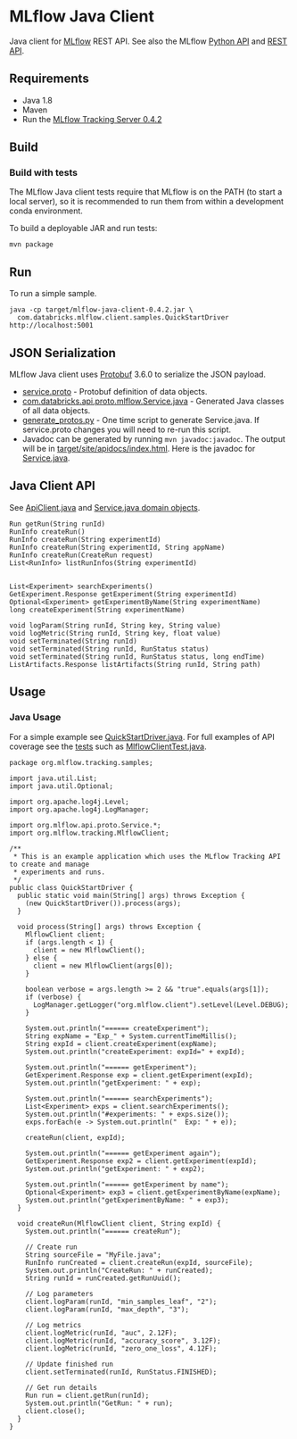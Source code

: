 # MLflow Java Client

Java client for [MLflow](https://mlflow.org) REST API.
See also the MLflow [Python API](https://mlflow.org/docs/latest/python_api/index.html)
and [REST API](https://mlflow.org/docs/latest/rest-api.html).

## Requirements

- Java 1.8
- Maven
- Run the [MLflow Tracking Server 0.4.2](https://mlflow.org/docs/latest/tracking.html#running-a-tracking-server)

## Build

### Build with tests

The MLflow Java client tests require that MLflow is on the PATH (to start a local server),
so it is recommended to run them from within a development conda environment.

To build a deployable JAR and run tests:

```
mvn package
```

## Run

To run a simple sample.

```
java -cp target/mlflow-java-client-0.4.2.jar \
  com.databricks.mlflow.client.samples.QuickStartDriver http://localhost:5001
```

## JSON Serialization

MLflow Java client uses [Protobuf](https://developers.google.com/protocol-buffers/) 3.6.0 to serialize the JSON payload.

- [service.proto](../mlflow/protos/service.proto) - Protobuf definition of data objects.
- [com.databricks.api.proto.mlflow.Service.java](src/main/java/com/databricks/api/proto/mlflow/Service.java) - Generated Java classes of all data objects.
- [generate_protos.py](generate_protos.py) - One time script to generate Service.java. If service.proto changes you will need to re-run this script.
- Javadoc can be generated by running `mvn javadoc:javadoc`. The output will be in [target/site/apidocs/index.html](target/site/apidocs/index.html).
  Here is the javadoc for [Service.java](target/site/apidocs/com/databricks/api/proto/mlflow/Service.html).

## Java Client API

See [ApiClient.java](src/main/java/org/mlflow/client/ApiClient.java)
and [Service.java domain objects](src/main/java/org/mlflow/api/proto/mlflow/Service.java).

```
Run getRun(String runId)
RunInfo createRun()
RunInfo createRun(String experimentId)
RunInfo createRun(String experimentId, String appName)
RunInfo createRun(CreateRun request)
List<RunInfo> listRunInfos(String experimentId)


List<Experiment> searchExperiments()
GetExperiment.Response getExperiment(String experimentId)
Optional<Experiment> getExperimentByName(String experimentName)
long createExperiment(String experimentName)

void logParam(String runId, String key, String value)
void logMetric(String runId, String key, float value)
void setTerminated(String runId)
void setTerminated(String runId, RunStatus status)
void setTerminated(String runId, RunStatus status, long endTime)
ListArtifacts.Response listArtifacts(String runId, String path)
```

## Usage

### Java Usage

For a simple example see [QuickStartDriver.java](src/main/java/org/mlflow/tracking/samples/QuickStartDriver.java).
For full examples of API coverage see the [tests](src/test/java/org/mlflow/tracking) such as [MlflowClientTest.java](src/test/java/org/mlflow/tracking/MlflowClientTest.java).

```
package org.mlflow.tracking.samples;

import java.util.List;
import java.util.Optional;

import org.apache.log4j.Level;
import org.apache.log4j.LogManager;

import org.mlflow.api.proto.Service.*;
import org.mlflow.tracking.MlflowClient;

/**
 * This is an example application which uses the MLflow Tracking API to create and manage
 * experiments and runs.
 */
public class QuickStartDriver {
  public static void main(String[] args) throws Exception {
    (new QuickStartDriver()).process(args);
  }

  void process(String[] args) throws Exception {
    MlflowClient client;
    if (args.length < 1) {
      client = new MlflowClient();
    } else {
      client = new MlflowClient(args[0]);
    }

    boolean verbose = args.length >= 2 && "true".equals(args[1]);
    if (verbose) {
      LogManager.getLogger("org.mlflow.client").setLevel(Level.DEBUG);
    }

    System.out.println("====== createExperiment");
    String expName = "Exp_" + System.currentTimeMillis();
    String expId = client.createExperiment(expName);
    System.out.println("createExperiment: expId=" + expId);

    System.out.println("====== getExperiment");
    GetExperiment.Response exp = client.getExperiment(expId);
    System.out.println("getExperiment: " + exp);

    System.out.println("====== searchExperiments");
    List<Experiment> exps = client.searchExperiments();
    System.out.println("#experiments: " + exps.size());
    exps.forEach(e -> System.out.println("  Exp: " + e));

    createRun(client, expId);

    System.out.println("====== getExperiment again");
    GetExperiment.Response exp2 = client.getExperiment(expId);
    System.out.println("getExperiment: " + exp2);

    System.out.println("====== getExperiment by name");
    Optional<Experiment> exp3 = client.getExperimentByName(expName);
    System.out.println("getExperimentByName: " + exp3);
  }

  void createRun(MlflowClient client, String expId) {
    System.out.println("====== createRun");

    // Create run
    String sourceFile = "MyFile.java";
    RunInfo runCreated = client.createRun(expId, sourceFile);
    System.out.println("CreateRun: " + runCreated);
    String runId = runCreated.getRunUuid();

    // Log parameters
    client.logParam(runId, "min_samples_leaf", "2");
    client.logParam(runId, "max_depth", "3");

    // Log metrics
    client.logMetric(runId, "auc", 2.12F);
    client.logMetric(runId, "accuracy_score", 3.12F);
    client.logMetric(runId, "zero_one_loss", 4.12F);

    // Update finished run
    client.setTerminated(runId, RunStatus.FINISHED);

    // Get run details
    Run run = client.getRun(runId);
    System.out.println("GetRun: " + run);
    client.close();
  }
}
```
